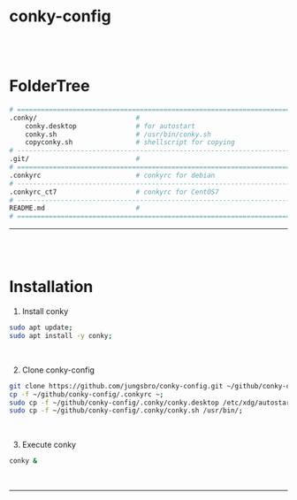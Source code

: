 # **conky-config**
<br><br>

# **FolderTree**
```bash
# ==============================================================================
.conky/                         #
    conky.desktop               # for autostart
    conky.sh                    # /usr/bin/conky.sh
    copyconky.sh                # shellscript for copying
# ------------------------------------------------------------------------------
.git/                           #
# ==============================================================================
.conkyrc                        # conkyrc for debian
# ------------------------------------------------------------------------------
.conkyrc_ct7                    # conkyrc for CentOS7
# ------------------------------------------------------------------------------
README.md                       #
# ==============================================================================
```
---
<br><br>


# **Installation**
1. Install conky
```bash
sudo apt update;
sudo apt install -y conky;
```
<br>

2. Clone conky-config
```bash
git clone https://github.com/jungsbro/conky-config.git ~/github/conky-config;
cp -f ~/github/conky-config/.conkyrc ~;
sudo cp -f ~/github/conky-config/.conky/conky.desktop /etc/xdg/autostart/;
sudo cp -f ~/github/conky-config/.conky/conky.sh /usr/bin/;
```
<br>

3. Execute conky
```bash
conky &
```
<br>

---
<br><br>